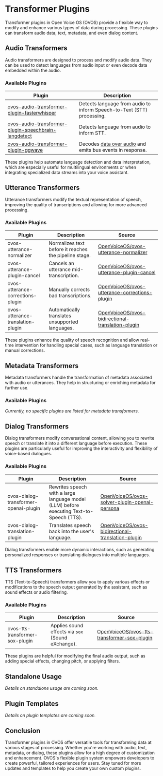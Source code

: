 # Transformer Plugins

Transformer plugins in Open Voice OS (OVOS) provide a flexible way to modify and enhance various types of data during processing. These plugins can transform audio data, text, metadata, and even dialog content.

## Audio Transformers

Audio transformers are designed to process and modify audio data. They can be used to detect languages from audio input or even decode data embedded within the audio.

### Available Plugins

| Plugin                                                                                                                                      | Description                                                                                     |
|---------------------------------------------------------------------------------------------------------------------------------------------|-------------------------------------------------------------------------------------------------|
| [ovos-audio-transformer-plugin-fasterwhisper](https://github.com/OpenVoiceOS/ovos-stt-plugin-fasterwhisper)                                 | Detects language from audio to inform Speech-to-Text (STT) processing.                          |
| [ovos-audio-transformer-plugin-speechbrain-langdetect](https://github.com/OpenVoiceOS/ovos-audio-transformer-plugin-speechbrain-langdetect) | Detects language from audio to inform STT.                                                     |
| [ovos-audio-transformer-plugin-ggwave](https://github.com/OpenVoiceOS/ovos-audio-transformer-plugin-ggwave)                                 | Decodes [data over audio](https://github.com/ggerganov/ggwave) and emits bus events in response. |

These plugins help automate language detection and data interpretation, which are especially useful for multilingual environments or when integrating specialized data streams into your voice assistant.

## Utterance Transformers

Utterance transformers modify the textual representation of speech, improving the quality of transcriptions and allowing for more advanced processing.

### Available Plugins

| Plugin                            | Description                           | Source                                                                                                                    |
|-----------------------------------|---------------------------------------|---------------------------------------------------------------------------------------------------------------------------|
| ovos-utterance-normalizer         | Normalizes text before it reaches the pipeline stage. | [OpenVoiceOS/ovos-utterance-normalizer](https://github.com/OpenVoiceOS/ovos-utterance-normalizer)                         |
| ovos-utterance-plugin-cancel      | Cancels an utterance mid-transcription. | [OpenVoiceOS/ovos-utterance-plugin-cancel](https://github.com/OpenVoiceOS/ovos-utterance-plugin-cancel)                   |
| ovos-utterance-corrections-plugin | Manually corrects bad transcriptions.  | [OpenVoiceOS/ovos-utterance-corrections-plugin](https://github.com/OpenVoiceOS/ovos-utterance-corrections-plugin)         |
| ovos-utterance-translation-plugin | Automatically translates unsupported languages. | [OpenVoiceOS/ovos-bidirectional-translation-plugin](https://github.com/OpenVoiceOS/ovos-bidirectional-translation-plugin) |

These plugins enhance the quality of speech recognition and allow real-time intervention for handling special cases, such as language translation or manual corrections.

## Metadata Transformers

Metadata transformers handle the transformation of metadata associated with audio or utterances. They help in structuring or enriching metadata for further use.

### Available Plugins

*Currently, no specific plugins are listed for metadata transformers.*

## Dialog Transformers

Dialog transformers modify conversational content, allowing you to rewrite speech or translate it into a different language before execution. These plugins are particularly useful for improving the interactivity and flexibility of voice-based dialogues.

### Available Plugins

| Plugin                                | Description                                    | Source                                                                                                                    |
|---------------------------------------|------------------------------------------------|---------------------------------------------------------------------------------------------------------------------------|
| ovos-dialog-transformer-openai-plugin | Rewrites speech with a large language model (LLM) before executing Text-to-Speech (TTS). | [OpenVoiceOS/ovos-solver-plugin-openai-persona](https://github.com/OpenVoiceOS/ovos-solver-plugin-openai-persona)         |
| ovos-dialog-translation-plugin        | Translates speech back into the user's language. | [OpenVoiceOS/ovos-bidirectional-translation-plugin](https://github.com/OpenVoiceOS/ovos-bidirectional-translation-plugin) |

Dialog transformers enable more dynamic interactions, such as generating personalized responses or translating dialogues into multiple languages.

## TTS Transformers

TTS (Text-to-Speech) transformers allow you to apply various effects or modifications to the speech output generated by the assistant, such as sound effects or audio filtering.

### Available Plugins

| Plugin                          | Description                   | Source                                                                                                        |
|---------------------------------|-------------------------------|---------------------------------------------------------------------------------------------------------------|
| ovos-tts-transformer-sox-plugin | Applies sound effects via `sox` (Sound eXchange). | [OpenVoiceOS/ovos-tts-transformer-sox-plugin](https://github.com/OpenVoiceOS/ovos-tts-transformer-sox-plugin) |

These plugins are helpful for modifying the final audio output, such as adding special effects, changing pitch, or applying filters.

## Standalone Usage

*Details on standalone usage are coming soon.*

## Plugin Templates

*Details on plugin templates are coming soon.*

## Conclusion

Transformer plugins in OVOS offer versatile tools for transforming data at various stages of processing. Whether you're working with audio, text, metadata, or dialog, these plugins allow for a high degree of customization and enhancement. OVOS's flexible plugin system empowers developers to create powerful, tailored experiences for users. Stay tuned for more updates and templates to help you create your own custom plugins.
